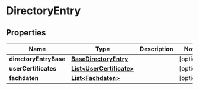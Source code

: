 

# DirectoryEntry

## Properties

Name | Type | Description | Notes
------------ | ------------- | ------------- | -------------
**directoryEntryBase** | [**BaseDirectoryEntry**](BaseDirectoryEntry.md) |  |  [optional]
**userCertificates** | [**List&lt;UserCertificate&gt;**](UserCertificate.md) |  |  [optional]
**fachdaten** | [**List&lt;Fachdaten&gt;**](Fachdaten.md) |  |  [optional]



